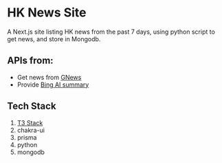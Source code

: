 # HK News Site
A Next.js site listing HK news from the past 7 days, using python script to get news, and store in Mongodb.

## APIs from:
* Get news from [GNews](https://github.com/ranahaani/GNews) 
* Provide [Bing AI summary](https://github.com/waylaidwanderer/node-chatgpt-api)

## Tech Stack
1. [T3 Stack](https://create.t3.gg/)
2. chakra-ui
3. prisma
4. python
5. mongodb


